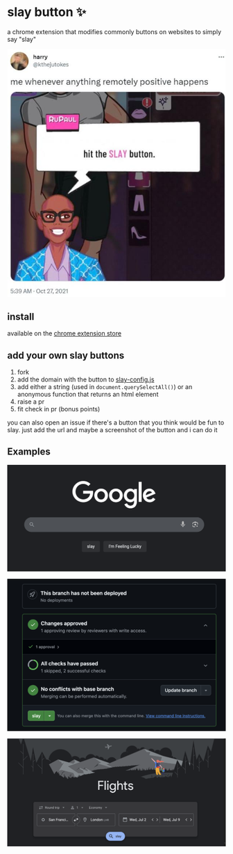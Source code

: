 # slay button ✨
a chrome extension that modifies commonly buttons on websites to simply say "slay"

![](slay.jpg)

## install
available on the [chrome extension store](https://chromewebstore.google.com/detail/slay-button/djbaiejnfbbmohfocdodgooofmbkedci)

## add your own slay buttons
1. fork
2. add the domain with the button to [slay-config.js](./slay-config.js)
3. add either a string (used in `document.querySelectAll()`) or an anonymous function that returns an html element
3. raise a pr
4. fit check in pr (bonus points)

you can also open an issue if there's a button that you think would be fun to slay. just add the url and maybe a screenshot of the button and i can do it

## Examples
![](assets/img/google-slay.png)

![](assets/img/github-slay.png)

![](assets/img/flights-slay.png)